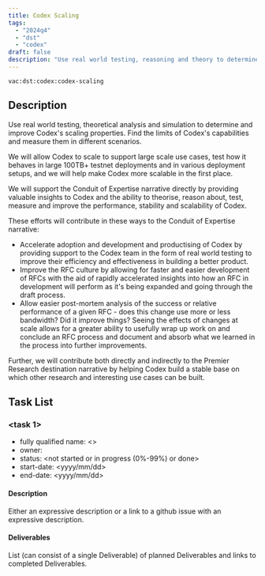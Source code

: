```yaml
---
title: Codex Scaling
tags:
  - "2024q4"
  - "dst"
  - "codex"
draft: false
description: "Use real world testing, reasoning and theory to determine and improve Codex's scaling properties. Compare to other systems. Support the testnet efforts."
---
```


`vac:dst:codex:codex-scaling`

## Description
Use real world testing, theoretical analysis and simulation to determine and improve Codex's scaling properties. Find the limits of Codex's capabilities and measure them in different scenarios.

We will allow Codex to scale to support large scale use cases, test how it behaves in large 100TB+ testnet deployments and in various deployment setups, and we will help make Codex more scalable in the first place.

We will support the Conduit of Expertise narrative directly by providing valuable insights to Codex and the ability to theorise, reason about, test, measure and improve the performance, stability and scalability of Codex.

These efforts will contribute in these ways to the Conduit of Expertise narrative:

* Accelerate adoption and development and productising of Codex by providing support to the Codex team in the form of real world testing to improve their efficiency and effectiveness in building a better product.
* Improve the RFC culture by allowing for faster and easier development of RFCs with the aid of rapidly accelerated insights into how an RFC in development will perform as it's being expanded and going through the draft process.
* Allow easier post-mortem analysis of the success or relative performance of a given RFC - does this change use more or less bandwidth? Did it improve things? Seeing the effects of changes at scale allows for a greater ability to usefully wrap up work on and conclude an RFC process and document and absorb what we learned in the process into further improvements.

Further, we will contribute both directly and indirectly to the Premier Research destination narrative by helping Codex build a stable base on which other research and interesting use cases can be built.


## Task List

### <task 1>

* fully qualified name: <>
* owner: 
* status: <not started or in progress (0%-99%) or done>
* start-date: <yyyy/mm/dd>
* end-date: <yyyy/mm/dd>

#### Description

Either an expressive description or a link to a github issue with an expressive description.

#### Deliverables

List (can consist of a single Deliverable) of planned Deliverables and links to completed Deliverables.



